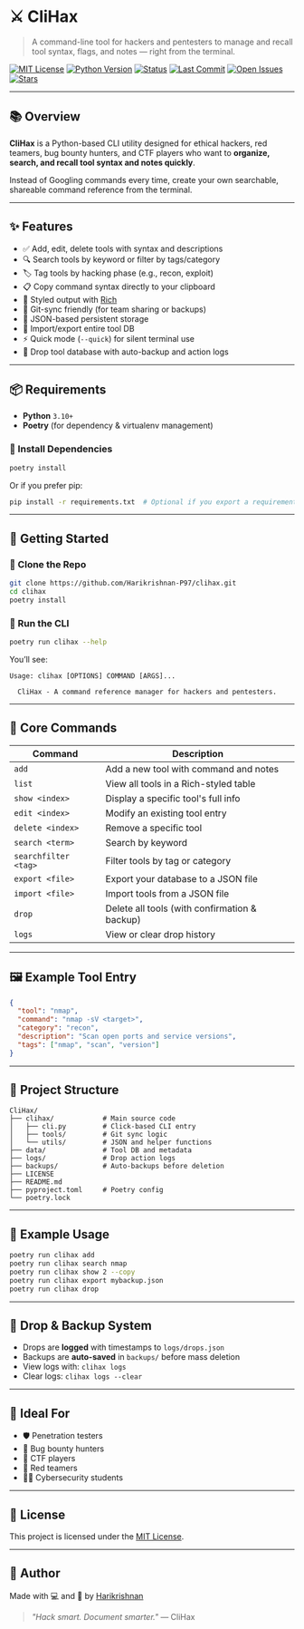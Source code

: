 # ⚔️ CliHax

> A command-line tool for hackers and pentesters to manage and recall tool syntax, flags, and notes — right from the terminal.

[![MIT License](https://img.shields.io/badge/license-MIT-green.svg)](LICENSE)
[![Python Version](https://img.shields.io/badge/python-3.10+-blue.svg)](https://www.python.org/)
[![Status](https://img.shields.io/badge/status-active-brightgreen)](https://github.com/Harikrishnan-P97/clihax)
[![Last Commit](https://img.shields.io/github/last-commit/Harikrishnan-P97/clihax)](https://github.com/Harikrishnan-P97/clihax/commits)
[![Open Issues](https://img.shields.io/github/issues/Harikrishnan-P97/clihax)](https://github.com/Harikrishnan-P97/clihax/issues)
[![Stars](https://img.shields.io/github/stars/Harikrishnan-P97/clihax?style=social)](https://github.com/Harikrishnan-P97/clihax/stargazers)

---

## 📚 Overview

**CliHax** is a Python-based CLI utility designed for ethical hackers, red teamers, bug bounty hunters, and CTF players who want to **organize, search, and recall tool syntax and notes quickly**.

Instead of Googling commands every time, create your own searchable, shareable command reference from the terminal.

---

## ✨ Features

- ✅ Add, edit, delete tools with syntax and descriptions
- 🔍 Search tools by keyword or filter by tags/category
- 🏷️ Tag tools by hacking phase (e.g., recon, exploit)
- 📋 Copy command syntax directly to your clipboard
- 🌈 Styled output with [Rich](https://github.com/Textualize/rich)
- 🔁 Git-sync friendly (for team sharing or backups)
- 💾 JSON-based persistent storage
- 🧠 Import/export entire tool DB
- ⚡ Quick mode (`--quick`) for silent terminal use
- 🔐 Drop tool database with auto-backup and action logs

---

## 📦 Requirements

- **Python** `3.10+`
- **Poetry** (for dependency & virtualenv management)

### 🔧 Install Dependencies

```bash
poetry install
```

Or if you prefer pip:

```bash
pip install -r requirements.txt  # Optional if you export a requirements file
```

---

## 🚀 Getting Started

### 📂 Clone the Repo

```bash
git clone https://github.com/Harikrishnan-P97/clihax.git
cd clihax
poetry install
```

### 🏃 Run the CLI

```bash
poetry run clihax --help
```

You’ll see:

```
Usage: clihax [OPTIONS] COMMAND [ARGS]...

  CliHax - A command reference manager for hackers and pentesters.
```

---

## 🔧 Core Commands

| Command              | Description                                  |
|----------------------|----------------------------------------------|
| `add`                | Add a new tool with command and notes        |
| `list`               | View all tools in a Rich-styled table        |
| `show <index>`       | Display a specific tool's full info          |
| `edit <index>`       | Modify an existing tool entry                |
| `delete <index>`     | Remove a specific tool                       |
| `search <term>`      | Search by keyword                            |
| `searchfilter <tag>` | Filter tools by tag or category              |
| `export <file>`      | Export your database to a JSON file          |
| `import <file>`      | Import tools from a JSON file                |
| `drop`               | Delete all tools (with confirmation & backup)|
| `logs`               | View or clear drop history                   |

---

## 🖼️ Example Tool Entry

```json
{
  "tool": "nmap",
  "command": "nmap -sV <target>",
  "category": "recon",
  "description": "Scan open ports and service versions",
  "tags": ["nmap", "scan", "version"]
}
```

---

## 📁 Project Structure

```
CliHax/
├── clihax/            # Main source code
│   ├── cli.py         # Click-based CLI entry
│   ├── tools/         # Git sync logic
│   └── utils/         # JSON and helper functions
├── data/              # Tool DB and metadata
├── logs/              # Drop action logs
├── backups/           # Auto-backups before deletion
├── LICENSE
├── README.md
├── pyproject.toml     # Poetry config
└── poetry.lock
```

---

## 🧪 Example Usage

```bash
poetry run clihax add
poetry run clihax search nmap
poetry run clihax show 2 --copy
poetry run clihax export mybackup.json
poetry run clihax drop
```

---

## 🔐 Drop & Backup System

- Drops are **logged** with timestamps to `logs/drops.json`
- Backups are **auto-saved** in `backups/` before mass deletion
- View logs with: `clihax logs`
- Clear logs: `clihax logs --clear`

---

## 🎯 Ideal For

- 🛡️ Penetration testers
- 🧠 Bug bounty hunters
- 🧪 CTF players
- 🧰 Red teamers
- 👨‍🎓 Cybersecurity students

---

## 📜 License

This project is licensed under the [MIT License](LICENSE).

---

## 👤 Author

Made with 💻 and 🧠 by [Harikrishnan](https://github.com/Harikrishnan-P97)

> _"Hack smart. Document smarter."_ — CliHax

